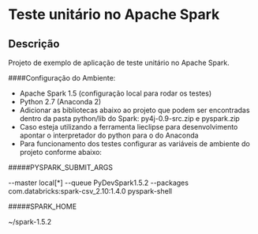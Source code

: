# Teste unitário no Apache Spark

## Descrição
Projeto de exemplo de aplicação de teste unitário no Apache Spark.


####Configuração do Ambiente:

* Apache Spark 1.5 (configuração local para rodar os testes)
* Python 2.7 (Anaconda 2)
* Adicionar as bibliotecas abaixo ao projeto que podem ser encontradas dentro da pasta python/lib do Spark: py4j-0.9-src.zip e pyspark.zip
* Caso esteja utilizando a ferramenta lieclipse para desenvolvimento apontar o interpretador do python para o do Anaconda
* Para funcionamento dos testes configurar as variáveis de ambiente do projeto conforme abaixo:

#####PYSPARK_SUBMIT_ARGS
 
--master local[*] --queue PyDevSpark1.5.2 --packages com.databricks:spark-csv_2.10:1.4.0 pyspark-shell

#####SPARK_HOME

~/spark-1.5.2


